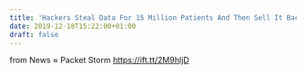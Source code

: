 ```yaml
---
title: 'Hackers Steal Data For 15 Million Patients And Then Sell It Back'
date: 2019-12-18T15:22:00+01:00
draft: false
---
```


  
  
from News ≈ Packet Storm https://ift.tt/2M9hIjD